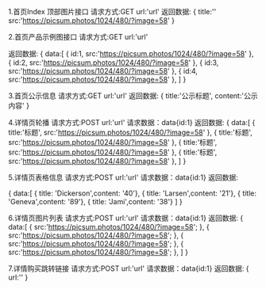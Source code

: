 <!-- 首页 -->
1.首页Index 顶部图片接口
请求方式:GET
url:'url'
返回数据:
{
    <!-- title可以没有 -->
    title:''
    src:'https://picsum.photos/1024/480/?image=58' 
}

2.首页产品示例图接口
请求方式:GET
url:'url'
<!-- 根据id查对应详情信息 -->
返回数据:
{
    data:[
        {
            id:1,
            src:'https://picsum.photos/1024/480/?image=58'
        },
        {
            id:2,
            src:'https://picsum.photos/1024/480/?image=58'
        },
        {
            id:3,
            src:'https://picsum.photos/1024/480/?image=58'
        },
        {
            id:4,
            src:'https://picsum.photos/1024/480/?image=58'
        },
    ]
}

3.首页公示信息
请求方式:GET
url:'url'
返回数据:
{
    title:'公示标题',
    content:'公示内容'
}

<!-- 详情页 -->
4.详情页轮播
请求方式:POST
url:'url'
请求数据：data{id:1}
返回数据:
{
    data:[
        {
            <!-- title可以没有 -->
            title:'标题',
            src:'https://picsum.photos/1024/480/?image=58'
        },
        {
            <!-- title可以没有 -->
            title:'标题',
            src:'https://picsum.photos/1024/480/?image=58'
        },
        {
            <!-- title可以没有 -->
            title:'标题',
            src:'https://picsum.photos/1024/480/?image=58'
        },
        {
            <!-- title可以没有 -->
            title:'标题',
            src:'https://picsum.photos/1024/480/?image=58'
        },
    ]
}

5.详情页表格信息
请求方式:POST
url:'url'
请求数据：data{id:1}
返回数据:
<!-- title--表格键名  content---表格键值 -->
{
    data:[
        { title: 'Dickerson',content: '40'},
        { title: 'Larsen',content: '21'},
        {  title: 'Geneva',content: '89'},
        { title: 'Jami',content: '38'}
    ]
}

6.详情页图片列表
请求方式:POST
url:'url'
请求数据：data{id:1}
返回数据:
{
    data:[
        {
            src:'https://picsum.photos/1024/480/?image=58';
        },
        {
            src:'https://picsum.photos/1024/480/?image=58';
        },
        {
            src:'https://picsum.photos/1024/480/?image=58';
        },
        {
            src:'https://picsum.photos/1024/480/?image=58';
        },
    ]
}

7.详情购买跳转链接
请求方式:POST
url:'url'
请求数据：data{id:1}
返回数据:
{
   url:''
}